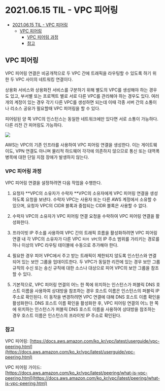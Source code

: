 # 2021.06.15 TIL - VPC 피어링

- [2021.06.15 TIL - VPC 피어링](#20210615-til---vpc-피어링)
  - [VPC 피어링](#vpc-피어링)
    - [VPC 피어링 과정](#vpc-피어링-과정)
    - [참고](#참고)

## VPC 피어링

VPC 피어링 연결은 비공개적으로 두 VPC 간에 트래픽을 라우팅할 수 있도록 하기 위한 두 VPC 사이의 네트워킹 연결이다. 

상용화 서비스와 상용화전 서비스를 구분하기 위해 별도의 VPC를 생성해야 하는 경우도 있고, 부서별 또는 프로젝트 별로 서로 다른 VPC를 관리해야 하는 경우도 있다. 여러 개의 계정이 있는 경우 각기 다른 VPC를 생성하면 되는데 이때 각종 서버 간의 소통이나 리소스 공유가 필요할때 VPC 피어링을 할 수 있다.

피어링된 양 쪽 VPC의 인스턴스는 동일한 네트워크에만 있다면 서로 소통이 가능하다. 다른 리전 간 피어링도 가능하다.

![](https://user-images.githubusercontent.com/30178507/122072005-2e92ee80-ce32-11eb-83ef-9d46cb6fbdb4.png)

AWS는 VPC의 기존 인프라를 사용하여 VPC 피어링 연결을 생성한다. 이는 게이트웨이도, VPN 연결도 아니며 물리적 하드웨어 각각에 의존하지 않으므로 통신 또는 대역폭 병목에 대한 단일 지점 장애가 발생하지 않는다.

### VPC 피어링 과정

VPC 피어링 연결을 설정하려면 다음 작업을 수행한다.

1. 요청자 **VPC의 소유자가 수락자 **VPC의 소유자에게 VPC 피어링 연결을 생성하도록 요청을 보낸다. 수락자 VPC는 사용자 또는 다른 AWS 계정에서 소유할 수 있으며, 요청자 VPC의 CIDR 블록과 중첩되는 CIDR 블록은 사용할 수 없다.

2. 수락자 VPC의 소유자가 VPC 피어링 연결 요청을 수락하여 VPC 피어링 연결을 활성화한다.

3. 프라이빗 IP 주소를 사용하여 VPC 간의 트래픽 흐름을 활성화하려면 VPC 피어링 연결 내 각 VPC의 소유자가 다른 VPC `피어 VPC`의 IP 주소 범위를 가리키는 경로를 하나 이상의 VPC 라우팅 테이블에 수동으로 추가해야 한다.

4. 필요한 경우 피어 VPC에서 주고 받는 트래픽이 제한되지 않도록 인스턴스와 연결되어 있는 보안 그룹을 업데이트한다. 두 VPC가 동일한 리전에 있는 경우 보안 그룹 규칙의 수신 또는 송신 규칙에 대한 소스나 대상으로 피어 VPC의 보안 그룹을 참조할 수 있다.

5. 기본적으로, VPC 피어링 연결의 어느 한 쪽에 위치하는 인스턴스가 퍼블릭 DNS 호스트 이름을 사용하여 상대방을 참조하는 경우 호스트 이름은 인스턴스의 퍼블릭 IP 주소로 확인된다. 이 동작을 변경하려면 VPC 연결에 대해 DNS 호스트 이름 확인을 활성화한다. DNS 호스트 이름 확인을 활성화한 후, VPC 피어링 연결의 어느 한 쪽에 위치하는 인스턴스가 퍼블릭 DNS 호스트 이름을 사용하여 상대방을 참조하는 경우 호스트 이름은 인스턴스의 프라이빗 IP 주소로 확인된다.

### 참고

VPC 피어링: [https://docs.aws.amazon.com/ko_kr/vpc/latest/userguide/vpc-peering.html](https://docs.aws.amazon.com/ko_kr/vpc/latest/userguide/vpc-peering.html)

VPC 피어링 가이드: [https://docs.aws.amazon.com/ko_kr/vpc/latest/peering/what-is-vpc-peering.html](https://docs.aws.amazon.com/ko_kr/vpc/latest/peering/what-is-vpc-peering.html)